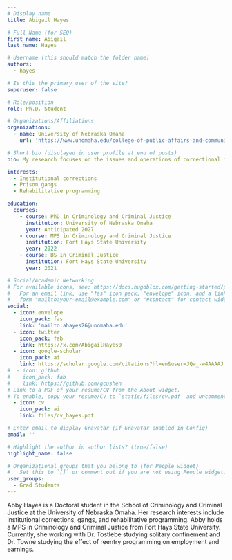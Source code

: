 ```yaml
---
# Display name
title: Abigail Hayes

# Full Name (for SEO)
first_name: Abigail
last_name: Hayes

# Username (this should match the folder name)
authors:
  - hayes

# Is this the primary user of the site?
superuser: false

# Role/position
role: Ph.D. Student

# Organizations/Affiliations
organizations:
  - name: University of Nebraska Omaha
    url: 'https://www.unomaha.edu/college-of-public-affairs-and-community-service/criminology-and-criminal-justice/about-us/funded-graduate-students.php#Doctoral%20Students-main'

# Short bio (displayed in user profile at end of posts)
bio: My research focuses on the issues and operations of correctional institutions, violence in carceral spaces, and the reentry process of formerly incarcerated individuals.

interests:
  - Institutional corrections
  - Prison gangs
  - Rehabilitative programming

education:
  courses:
    - course: PhD in Criminology and Criminal Justice
      institution: University of Nebraska Omaha
      year: Anticipated 2027
    - course: MPS in Criminology and Criminal Justice
      institution: Fort Hays State University
      year: 2022
    - course: BS in Criminal Justice
      institution: Fort Hays State University
      year: 2021

# Social/Academic Networking
# For available icons, see: https://docs.hugoblox.com/getting-started/page-builder/#icons
#   For an email link, use "fas" icon pack, "envelope" icon, and a link in the
#   form "mailto:your-email@example.com" or "#contact" for contact widget.
social:
  - icon: envelope
    icon_pack: fas
    link: 'mailto:ahayes26@unomaha.edu'
  - icon: twitter
    icon_pack: fab
    link: https://x.com/AbigailHayes0
  - icon: google-scholar
    icon_pack: ai
    link: https://scholar.google.com/citations?hl=en&user=JQw_-w4AAAAJ
#  - icon: github
#    icon_pack: fab
#    link: https://github.com/gcushen
# Link to a PDF of your resume/CV from the About widget.
# To enable, copy your resume/CV to `static/files/cv.pdf` and uncomment the lines below.
  - icon: cv
    icon_pack: ai
    link: files/cv_hayes.pdf

# Enter email to display Gravatar (if Gravatar enabled in Config)
email: ''

# Highlight the author in author lists? (true/false)
highlight_name: false

# Organizational groups that you belong to (for People widget)
#   Set this to `[]` or comment out if you are not using People widget.
user_groups:
  - Grad Students
---
```


Abby Hayes is a Doctoral student in the School of Criminology and Criminal Justice at the University of Nebraska Omaha. Her research interests include institutional corrections, gangs, and rehabilitative programming. Abby holds a MPS in Criminology and Criminal Justice from Fort Hays State University. Currently, she working with Dr. Tostlebe studying solitary confinement and Dr. Towne studying the effect of reentry programming on employment and earnings.
